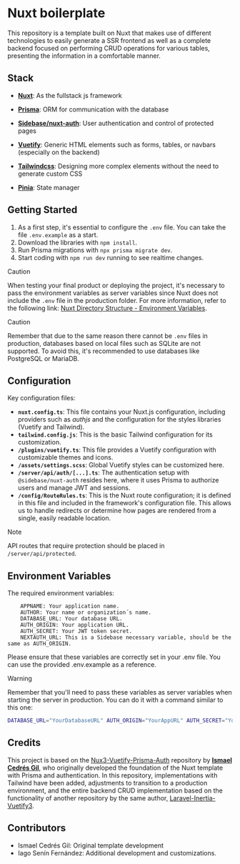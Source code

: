 # Nuxt boilerplate

This repository is a template built on Nuxt that makes use of different technologies to easily generate a SSR frontend as well as a complete backend focused on performing CRUD operations for various tables, presenting the information in a comfortable manner.

## Stack

- [**Nuxt**](https://nuxt.com/docs/getting-started/introduction): As the fullstack js framework

- [**Prisma**](https://www.prisma.io/docs/getting-started/quickstart): ORM for communication with the database

- [**Sidebase/nuxt-auth**](https://sidebase.io/nuxt-auth/v0.6/getting-started): User authentication and control of protected pages

- [**Vuetify**](https://vuetifyjs.com/en/introduction/why-vuetify/): Generic HTML elements such as forms, tables, or navbars (especially on the backend)

- [**Tailwindcss**](https://tailwindcss.com/docs/installation): Designing more complex elements without the need to generate custom CSS

- [**Pinia**](https://pinia.vuejs.org/): State manager

## Getting Started

1. As a first step, it's essential to configure the `.env` file. You can take the file `.env.example` as a start.
2. Download the libraries with `npm install`.
3. Run Prisma migrations with `npx prisma migrate dev`.
4. Start coding with `npm run dev` running to see realtime changes.

> [!CAUTION]
> When testing your final product or deploying the project, it's necessary to pass the environment variables as server variables since Nuxt does not include the `.env` file in the production folder. For more information, refer to the following link: [Nuxt Directory Structure - Environment Variables](https://nuxt.com/docs/guide/directory-structure/env).

> [!CAUTION]
> Remember that due to the same reason there cannot be `.env` files in production, databases based on local files such as SQLite are not supported. To avoid this, it's recommended to use databases like PostgreSQL or MariaDB.

## Configuration

Key configuration files:

- **`nuxt.config.ts`**: This file contains your Nuxt.js configuration, including providers such as _authjs_ and the configuration for the styles libraries (Vuetify and Tailwind).
- **`tailwind.config.js`**: This is the basic Tailwind configuration for its customization.
- **`/plugins/vuetify.ts`**: This file provides a Vuetify configuration with customizable themes and icons.
- **`/assets/settings.scss`**: Global Vuetify styles can be customized here.
- **`/server/api/auth/[...].ts`**: The authentication setup with `@sidebase/nuxt-auth` resides here, where it uses Prisma to authorize users and manage JWT and sessions.
- **`/config/RouteRules.ts`**: This is the Nuxt route configuration; it is defined in this file and included in the framework's configuration file. This allows us to handle redirects or determine how pages are rendered from a single, easily readable location.

> [!NOTE]
> API routes that require protection should be placed in `/server/api/protected`.

## Environment Variables

The required environment variables:

        APPNAME: Your application name.
        AUTHOR: Your name or organization´s name.
        DATABASE_URL: Your database URL.
        AUTH_ORIGIN: Your application URL.
        AUTH_SECRET: Your JWT token secret.
        NEXTAUTH_URL: This is a Sidebase necessary variable, should be the same as AUTH_ORIGIN.

Please ensure that these variables are correctly set in your .env file. You can use the provided .env.example as a reference.

> [!WARNING]
> Remember that you'll need to pass these variables as server variables when starting the server in production. You can do it with a command similar to this one:
>
> ```bash
> DATABASE_URL="YourDatabaseURL" AUTH_ORIGIN="YourAppURL" AUTH_SECRET="YourAppSecret" NEXTAUTH_URL="YourAppURL" node ./.output/server/index.mjs
> ```

## Credits

This project is based on the [Nux3-Vuetify-Prisma-Auth](https://github.com/ismaelcmajada/Nuxt3-Vuetify3-Prisma-Auth) repository by **[Ismael Cedrés Gil](https://github.com/ismaelcmajada)**, who originally developed the foundation of the Nuxt template with Prisma and authentication. In this repository, implementations with Tailwind have been added, adjustments to transition to a production environment, and the entire backend CRUD implementation based on the functionality of another repository by the same author, [Laravel-Inertia-Vuetify3](https://github.com/ismaelcmajada/Laravel-Inertia-Vuetify3).

## Contributors

- Ismael Cedrés Gil: Original template development
- Iago Senín Fernández: Additional development and customizations.
